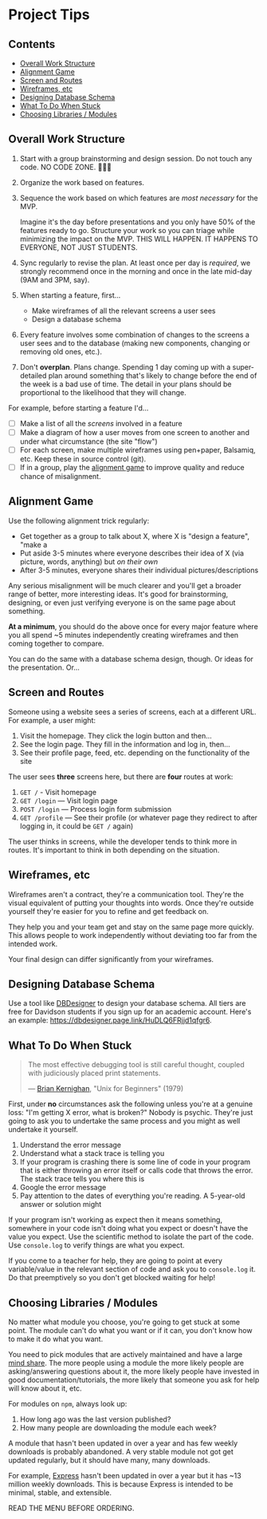 # Project Tips

## Contents <!-- omit in toc -->

- [Overall Work Structure](#Overall-Work-Structure)
- [Alignment Game](#Alignment-Game)
- [Screen and Routes](#Screen-and-Routes)
- [Wireframes, etc](#Wireframes-etc)
- [Designing Database Schema](#Designing-Database-Schema)
- [What To Do When Stuck](#What-To-Do-When-Stuck)
- [Choosing Libraries / Modules](#Choosing-Libraries--Modules)

## Overall Work Structure

1. Start with a group brainstorming and design session. Do not touch any code. NO CODE ZONE. 🚨🚨🚨
1. Organize the work based on features.
1. Sequence the work based on which features are *most necessary* for the MVP.

   Imagine it's the day before presentations and you only have 50% of the features ready to go. Structure your work so you can triage while minimizing the impact on the MVP. THIS WILL HAPPEN. IT HAPPENS TO EVERYONE, NOT JUST STUDENTS.
1. Sync regularly to revise the plan. At least once per day is *required*, we strongly recommend once in the morning and once in the late mid-day (9AM and 3PM, say).
1. When starting a feature, first...
   - Make wireframes of all the relevant screens a user sees
   - Design a database schema
1. Every feature involves some combination of changes to the screens a user sees and to the database (making new components, changing or removing old ones, etc.).
1. Don't **overplan**. Plans change. Spending 1 day coming up with a super-detailed plan around something that's likely to change before the end of the week is a bad use of time. The detail in your plans should be proportional to the likelihood that they will change.

For example, before starting a feature I'd...

- [ ] Make a list of all the *screens* involved in a feature
- [ ] Make a diagram of how a user moves from one screen to another and under what circumstance (the site "flow")
- [ ] For each screen, make multiple wireframes using pen+paper, Balsamiq, etc. Keep these in source control (git).
- [ ] If in a group, play the [alignment game](#Alignment-Game) to improve quality and reduce chance of misalignment.

## Alignment Game

Use the following alignment trick regularly:

- Get together as a group to talk about X, where X is "design a feature", "make a
- Put aside 3-5 minutes where everyone describes their idea of X (via picture, words, anything) but *on their own*
- After 3-5 minutes, everyone shares their individual pictures/descriptions

Any serious misalignment will be much clearer and you'll get a broader range of better, more interesting ideas. It's good for brainstorming, designing, or even just verifying everyone is on the same page about something.

**At a minimum**, you should do the above once for every major feature where you all spend ~5 minutes independently creating wireframes and then coming together to compare.

You can do the same with a database schema design, though. Or ideas for the presentation. Or...

## Screen and Routes

Someone using a website sees a series of screens, each at a different URL. For example, a user might:

1. Visit the homepage. They click the login button and then...
1. See the login page. They fill in the information and log in, then...
1. See their profile page, feed, etc. depending on the functionality of the site

The user sees **three** screens here, but there are **four** routes at work:

1. `GET /` - Visit homepage
1. `GET /login` — Visit login page
1. `POST /login` — Process login form submission
1. `GET /profile` — See their profile (or whatever page they redirect to after logging in, it could be `GET /` again)

The user thinks in screens, while the developer tends to think more in routes. It's important to think in both depending on the situation.

## Wireframes, etc

Wireframes aren't a contract, they're a communication tool. They're the visual equivalent of putting your thoughts into words. Once they're outside yourself they're easier for you to refine and get feedback on.

They help you and your team get and stay on the same page more quickly. This allows people to work independently without deviating too far from the intended work.

Your final design can differ significantly from your wireframes.

## Designing Database Schema

Use a tool like [DBDesigner](https://www.dbdesigner.net/) to design your database schema. All tiers are free for Davidson students if you sign up for an academic account. Here's an example: <https://dbdesigner.page.link/HuDLQ6FRjjd1qfgr6>.

## What To Do When Stuck

> The most effective debugging tool is still careful thought, coupled with judiciously placed print statements.
>
> — [Brian Kernighan][wiki-kernighan], "Unix for Beginners" (1979)

First, under **no** circumstances ask the following unless you're at a genuine loss: "I'm getting X error, what is broken?" Nobody is psychic. They're just going to ask you to undertake the same process and you might as well undertake it yourself.

1. Understand the error message
1. Understand what a stack trace is telling you
1. If your program is crashing there is some line of code in your program that is either throwing an error itself or calls code that throws the error. The stack trace tells you where this is
1. Google the error message
1. Pay attention to the dates of everything you're reading. A 5-year-old answer or solution might

If your program isn't working as expect then it means something, somewhere in your code isn't doing what you expect or doesn't have the value you expect. Use the scientific method to isolate the part of the code. Use `console.log` to verify things are what you expect.

If you come to a teacher for help, they are going to point at every variable/value in the relevant section of code and ask you to `console.log` it. Do that preemptively so you don't get blocked waiting for help!

## Choosing Libraries / Modules

No matter what module you choose, you're going to get stuck at some point. The module can't do what you want or if it can, you don't know how to make it do what you want.

You need to pick modules that are actively maintained and have a large [mind share][wiki-mind-share]. The more people using a module the more likely people are asking/answering questions about it, the more likely people have invested in good documentation/tutorials, the more likely that someone you ask for help will know about it, etc.

For modules on `npm`, always look up:

1. How long ago was the last version published?
1. How many people are downloading the module each week?

A module that hasn't been updated in over a year and has few weekly downloads is probably abandoned. A very stable module not got get updated regularly, but it should have many, many downloads.

For example, [Express][npm-express] hasn't been updated in over a year but it has ~13 million weekly downloads. This is because Express is intended to be minimal, stable, and extensible.

READ THE MENU BEFORE ORDERING.

[wiki-kernighan]: https://en.wikipedia.org/wiki/Brian_Kernighan
[wiki-mind-share]: https://en.wikipedia.org/wiki/Mind_share
[npm-express]: https://www.npmjs.com/package/express
